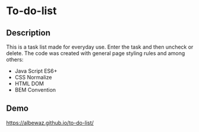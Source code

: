 # To-do-list

## Description
This is a task list made for everyday use. Enter the task and then uncheck or delete. The code was created with general page styling rules and among others:

- Java Script ES6+ 
- CSS Normalize 
- HTML DOM
- BEM Convention 





## Demo
https://albewaz.github.io/to-do-list/
